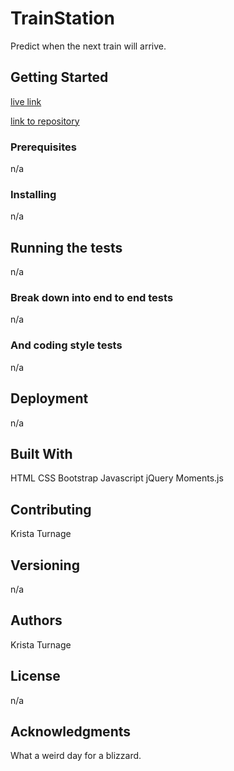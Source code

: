 # TrainStation
Predict when the next train will arrive.

## Getting Started
[live link](https://kturnage.github.io/TrainStation/)

[link to repository](https://github.com/KTurnage/TrainStation/)

### Prerequisites
n/a

### Installing
n/a

## Running the tests
n/a

### Break down into end to end tests
n/a

### And coding style tests
n/a

## Deployment
n/a

## Built With
HTML
CSS
Bootstrap
Javascript
jQuery
Moments.js

## Contributing
Krista Turnage

## Versioning
n/a

## Authors
Krista Turnage

## License
n/a

## Acknowledgments
What a weird day for a blizzard.

